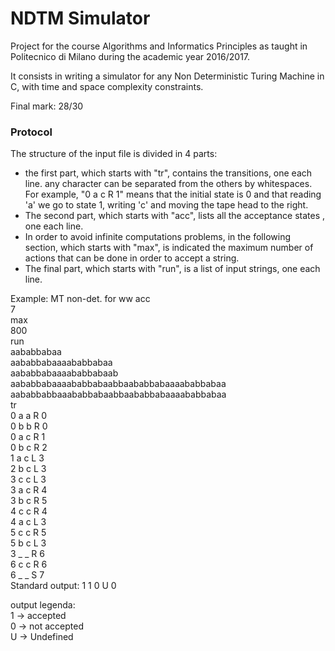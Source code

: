 # NDTM Simulator

Project for the course Algorithms and Informatics Principles as taught in Politecnico di Milano during the academic year 2016/2017. 

It consists in writing a simulator for any Non Deterministic Turing Machine in C, with time and space complexity constraints.

Final mark: 28/30

### Protocol

The structure of the input file is divided in 4 parts:
- the first part, which starts with "tr", contains the transitions, one each line. any character can be separated from the others by whitespaces.
For example, "0 a c R 1" means that the initial state is 0 and that reading 'a' we go to state 1, writing 'c' and moving the tape head to the right.
- The second part, which starts with "acc", lists all the acceptance states , one each line.
- In order to avoid infinite computations problems, in the following section, which starts with "max", is indicated the maximum number of actions that can be done in order to accept a string.
- The final part, which starts with "run", is a list of input strings, one each line.

Example: MT non-det. for ww
acc   
7   
max   
800   
run   
aababbabaa   
aababbabaaaababbabaa   
aababbabaaaababbabaab   
aababbabaaaababbabaabbaababbabaaaababbabaa   
aababbabbaaababbabaabbaababbabaaaababbabaa  
tr  
0 a a R 0   
0 b b R 0   
0 a c R 1   
0 b c R 2   
1 a c L 3   
2 b c L 3   
3 c c L 3    
3 a c R 4   
3 b c R 5   
4 c c R 4   
4 a c L 3   
5 c c R 5   
5 b c L 3   
3 _ _ R 6   
6 c c R 6   
6 _ _ S 7  
Standard output: 1 1 0 U 0  

output legenda:  
1 -> accepted  
0 -> not accepted   
U -> Undefined  
